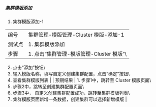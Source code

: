 ##### 集群模版添加

1. 集群模版添加-1

|||
| ---- | ---- |
| 编号 | 集群管理-模版管理-Cluster 模版-添加-1 |
| 测试点 | 1. 集群模版添加 |
| 步骤 | 1. 点击“集群管理-模版管理-Cluster 模版”\
2. 点击“添加”按钮\
3. 输入模版名称，填写自定义创建集群配置，点击“确定”按钮\
4. 查看集群模版列表 |
| 预期结果 | 1. 步骤1中，跳转至 Cluster 模版页面\
2. 步骤2中，跳转至创建集群配置页面\
3. 步骤3中， 自定义创建集群配置成功，跳转至集群模版列表\
4. 集群模版页面新增一条数据，创建集群可以选择新增模版 |
